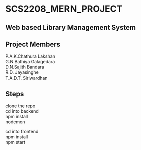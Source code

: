 # SCS2208_MERN_PROJECT
## Web based Library Management System
## Project Members </br>
P.A.K.Chathura Lakshan </br>
G.N.Bathiya Galagedara</br>
D.N.Sajith Bandara </br>
R.D. Jayasinghe </br>
T.A.D.T. Siriwardhan </br>

## Steps </br>
clone the repo </br>
cd into backend </br>
npm install </br>
nodemon </br>

cd into frontend </br>
npm install </br>
npm start </br>
